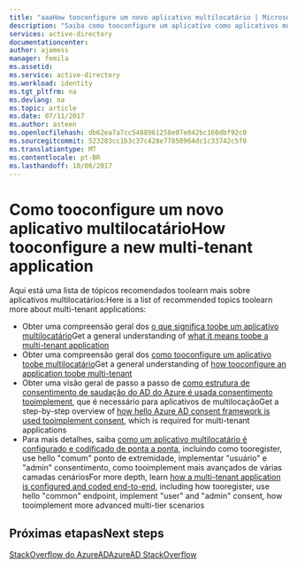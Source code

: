 ```yaml
---
title: "aaaHow tooconfigure um novo aplicativo multilocatário | Microsoft Docs"
description: "Saiba como tooconfigure um aplicativo como aplicativos multilocatários e como multilocatários funcionam"
services: active-directory
documentationcenter: 
author: ajamess
manager: femila
ms.assetid: 
ms.service: active-directory
ms.workload: identity
ms.tgt_pltfrm: na
ms.devlang: na
ms.topic: article
ms.date: 07/11/2017
ms.author: asteen
ms.openlocfilehash: db62ea7a7cc5488961258e07e042bc160dbf92c0
ms.sourcegitcommit: 523283cc1b3c37c428e77850964dc1c33742c5f0
ms.translationtype: MT
ms.contentlocale: pt-BR
ms.lasthandoff: 10/06/2017
---
```

# <a name="how-tooconfigure-a-new-multi-tenant-application"></a><span data-ttu-id="d1c7e-103">Como tooconfigure um novo aplicativo multilocatário</span><span class="sxs-lookup"><span data-stu-id="d1c7e-103">How tooconfigure a new multi-tenant application</span></span>

<span data-ttu-id="d1c7e-104">Aqui está uma lista de tópicos recomendados toolearn mais sobre aplicativos multilocatários:</span><span class="sxs-lookup"><span data-stu-id="d1c7e-104">Here is a list of recommended topics toolearn more about multi-tenant applications:</span></span>

- <span data-ttu-id="d1c7e-105">Obter uma compreensão geral dos [o que significa toobe um aplicativo multilocatário](https://docs.microsoft.com/azure/active-directory/develop/active-directory-dev-glossary#multi-tenant-application)</span><span class="sxs-lookup"><span data-stu-id="d1c7e-105">Get a general understanding of [what it means toobe a multi-tenant application](https://docs.microsoft.com/azure/active-directory/develop/active-directory-dev-glossary#multi-tenant-application)</span></span>
- <span data-ttu-id="d1c7e-106">Obter uma compreensão geral dos [como tooconfigure um aplicativo toobe multilocatário](https://docs.microsoft.com/azure/active-directory/develop/active-directory-integrating-applications#configuring-multi-tenant-applications)</span><span class="sxs-lookup"><span data-stu-id="d1c7e-106">Get a general understanding of [how tooconfigure an application toobe multi-tenant](https://docs.microsoft.com/azure/active-directory/develop/active-directory-integrating-applications#configuring-multi-tenant-applications)</span></span>
- <span data-ttu-id="d1c7e-107">Obter uma visão geral de passo a passo de [como estrutura de consentimento de saudação do AD do Azure é usada consentimento tooimplement](https://docs.microsoft.com/azure/active-directory/develop/active-directory-integrating-applications#overview-of-the-consent-framework), que é necessário para aplicativos de multilocação</span><span class="sxs-lookup"><span data-stu-id="d1c7e-107">Get a step-by-step overview of [how hello Azure AD consent framework is used tooimplement consent](https://docs.microsoft.com/azure/active-directory/develop/active-directory-integrating-applications#overview-of-the-consent-framework), which is required for multi-tenant applications</span></span>
- <span data-ttu-id="d1c7e-108">Para mais detalhes, saiba [como um aplicativo multilocatário é configurado e codificado de ponta a ponta](https://docs.microsoft.com/azure/active-directory/develop/active-directory-devhowto-multi-tenant-overview), incluindo como tooregister, use hello "comum" ponto de extremidade, implementar "usuário" e "admin" consentimento, como tooimplement mais avançados de várias camadas cenários</span><span class="sxs-lookup"><span data-stu-id="d1c7e-108">For more depth, learn [how a multi-tenant application is configured and coded end-to-end](https://docs.microsoft.com/azure/active-directory/develop/active-directory-devhowto-multi-tenant-overview), including how tooregister, use hello "common" endpoint, implement "user" and "admin" consent, how tooimplement more advanced multi-tier scenarios</span></span>

## <a name="next-steps"></a><span data-ttu-id="d1c7e-109">Próximas etapas</span><span class="sxs-lookup"><span data-stu-id="d1c7e-109">Next steps</span></span>
[<span data-ttu-id="d1c7e-110">StackOverflow do AzureAD</span><span class="sxs-lookup"><span data-stu-id="d1c7e-110">AzureAD StackOverflow</span></span>](http://stackoverflow.com/questions/tagged/azure-active-directory)
